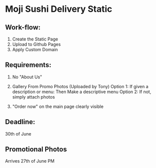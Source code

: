 # Moji Sushi Delivery Static

## Work-flow:
1. Create the Static Page
2. Upload to Github Pages
3. Apply Custom Domain

## Requirements:

1. No "About Us"
2. Gallery From Promo Photos (Uploaded by Tony)
Option 1: If given a description or menu: Then Make a descriptive menu
Option 2: If not, simply attach photos

3. "Order now" on the main page clearly visible




## Deadline:

30th of June


## Promotional Photos

Arrives 27th of June PM

